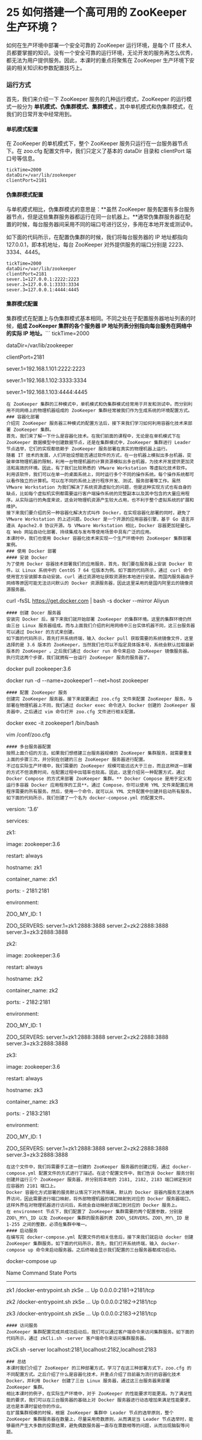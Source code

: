 # 25 如何搭建一个高可用的 ZooKeeper 生产环境？

如何在生产环境中部署一个安全可靠的 ZooKeeper 运行环境，是每个 IT 技术人员都要掌握的知识。没有一个安全可靠的运行环境，无论开发的服务再怎么优秀，都无法为用户提供服务。因此，本课时的重点将聚焦在 ZooKeeper 生产环境下安装的相关知识和参数配置技巧上。

### 运行方式

首先，我们来介绍一下 ZooKeeper 服务的几种运行模式，ZooKeeper 的运行模式一般分为 **单机模式、伪集群模式、集群模式** 。其中单机模式和伪集群模式，在我们的日常开发中经常用到。

#### 单机模式配置

在 ZooKeeper 的单机模式下，整个 ZooKeeper 服务只运行在一台服务器节点下。在 zoo.cfg 配置文件中，我们只定义了基本的 dataDir 目录和 clientPort 端口号等信息。

```
tickTime=2000 
dataDir=/var/lib/zookeeper 
clientPort=2181
```

#### 伪集群模式配置

与单机模式相比，伪集群模式的意思是：\*\*虽然 ZooKeeper 服务配置有多台服务器节点，但是这些集群服务器都运行在同一台机器上。\*\*通常伪集群服务器在配置的时候，每台服务器间采用不同的端口号进行区分，多用在本地开发或测试中。

如下面的代码所示，在配置伪集群的时候，我们将每台服务器的 IP 地址都指向 127.0.0.1，即本机地址，每台 ZooKeeper 对外提供服务的端口分别是 2223、3334、4445。

```
tickTime=2000 
dataDir=/var/lib/zookeeper 
clientPort=2181 
sever.1=127.0.0.1:2222:2223 
sever.2=127.0.0.1:3333:3334 
sever.3=127.0.0.1:4444:4445
```

#### 集群模式配置

集群模式在配置上与伪集群模式基本相同。不同之处在于配置服务器地址列表的时候，**组成 ZooKeeper 集群的各个服务器 IP 地址列表分别指向每台服务在网络中的实际 IP 地址。**```
tickTime=2000

dataDir=/var/lib/zookeeper

clientPort=2181

sever.1=192.168.1.101:2222:2223

sever.1=192.168.1.102:3333:3334

sever.1=192.168.1.103:4444:4445

```
在 ZooKeeper 集群的三种模式中，单机模式和伪集群模式经常用于开发和测试中。而分别利用不同网络上的物理机器组成的 ZooKeeper 集群经常被我们作为生成系统的环境配置方式。
### 容器化部署
介绍完 ZooKeeper 服务器三种模式的配置方法后，接下来我们学习如何利用容器化技术来部署 ZooKeeper 集群。
首先，我们来了解一下什么是容器化技术。在我们前面的课程中，无论是在单机模式下在 ZooKeeper 数据模型中创建数据节点，还是在集群模式中，ZooKeeper 集群进行 Leader 节点选举，它们的实现都依赖于 ZooKeeper 服务部署在真实的物理机器上运行。
随着 IT 技术的发展，人们开始设想能否通过软件的方式，在一台机器上模拟出多台机器，突破单体物理机器的限制，利用一台物理机器的计算资源模拟出多台机器，为技术开发提供更加灵活和高效的环境。因此，有了我们比较熟悉的 VMware Workstation 等虚拟化技术软件。
利用该软件，我们可以在单一的桌面系统上，同时运行多个不同的操作系统。每个操作系统都可以看作独立的计算机。可以在不同的系统上进行程序开发、测试、服务部署等工作。虽然 VMware Workstation 为我们解决了系统资源虚拟化的问题，但是这种实现方式也有自身的缺点，比如每个虚拟机实例都需要运行客户端操作系统的完整副本以及其中包含的大量应用程序。从实际运行的角度来说，这会对物理机资源产生较大占用，也不利于整个虚拟系统的扩展和维护。
接下来我们要介绍的另一种容器化解决方式叫作 Docker，在实现容器化部署的同时，避免了 VMware Workstation 的上述问题。Docker 是一个开源的应用容器引擎，基于 Go 语言并遵从 Apache2.0 协议开源。与 VMware Workstation 相比，Docker 容器更加轻量化。在 Web 网站自动化部署、持续集成与发布等使用场景中具有广泛的应用。
本课时中，我们也使用 Docker 容器化技术来实现一个生产环境中的 ZooKeeper 集群部署案例。
### 使用 Docker 部署
#### 安装 Docker
为了使用 Docker 容器技术部署我们的应用服务，首先，我们要在服务器上安装 Docker 软件。以 Linux 系统中的 CentOS 7 64 位版本为例。如下面的代码所示，通过 curl 命令使用官方安装脚本自动安装。curl 通过资源地址获取资源到本地进行安装。而国内服务器由于网络等原因可能无法访问默认的 Docker 资源服务器，因此这里采用的是国内阿里云的镜像资源服务器。
```

curl -fsSL <https://get.docker.com> | bash -s docker --mirror Aliyun

```
#### 创建 Docer 服务器
安装完 Docker 后，接下来我们就开始部署 ZooKeeper 的集群环境。这里的集群环境仍然由三台 Linux 服务器组成。而与上面我们介绍的利用网络中三台实体机器不同，这三台服务器可以通过 Docker 的方式来创建。
如下面的代码所示，首先打开系统终端，输入 docker pull 获取需要的系统镜像文件，这里选择的是 3.6 版本的 ZooKeeper，当然我们也可以不指定具体版本号，系统会默认拉取最新版本的 ZooKeeper 。之后我们通过 docker run 命令来启动 ZooKeeper 镜像服务器。执行完这两个步骤，我们就拥有一台运行 ZooKeeper 服务的服务器了。
```

docker pull zookeeper:3.6

docker run -d --name=zookeeper1 --net=host zookeeper

```
#### 配置 ZooKeeper 服务
创建完 ZooKeeper 服务器，接下来就要通过 zoo.cfg 文件来配置 ZooKeeper 服务。与部署在物理机器上不同，我们通过 docker exec 命令进入 Docker 创建的 ZooKeeper 服务器中，之后通过 vim 命令打开 zoo.cfg 文件进行相关配置。
```

docker exec -it zookeeper1 /bin/bash

vim /conf/zoo.cfg

```
#### 多台服务器配置
按照上面介绍的方法，如果我们想搭建三台服务器规模的 ZooKeeper 集群服务，就需要重复上面的步骤三次，并分别在创建的三台 ZooKeeper 服务器进行配置。
不过在实际生产环境中，我们需要的 ZooKeeper 规模可能远远大于三台，而且这种逐一部署的方式不但浪费时间，在配置过程中出错率也较高。因此，这里介绍另一种配置方式，通过 Docker Compose 的方式来部署 ZooKeeper 集群。** Docker Compose 是用于定义和运行多容器 Docker 应用程序的工具**。通过 Compose，你可以使用 YML 文件来配置应用程序需要的所有服务。然后，使用一个命令，就可以从 YML 文件配置中创建并启动所有服务。如下面的代码所示，我们创建了一个名为 docker-compose.yml 的配置文件。
```

version: '3.6'

services:

zk1:

image: zookeeper:3.6

restart: always

hostname: zk1

container_name: zk1

ports: - 2181:2181

environment:

ZOO_MY_ID: 1

ZOO_SERVERS: server.1=zk1:2888:3888 server.2=zk2:2888:3888 server.3=zk3:2888:3888

zk2:

image: zookeeper:3.6

restart: always

hostname: zk2

container_name: zk2

ports: - 2182:2181

environment:

ZOO_MY_ID: 1

ZOO_SERVERS: server.1=zk1:2888:3888 server.2=zk2:2888:3888 server.3=zk3:2888:3888

zk3:

image: zookeeper:3.6

restart: always

hostname: zk3

container_name: zk3

ports: - 2183:2181

environment:

ZOO_MY_ID: 1

ZOO_SERVERS: server.1=zk1:2888:3888 server.2=zk2:2888:3888 server.3=zk3:2888:3888

```
在这个文件中，我们将需要手工逐一创建的 ZooKeeper 服务器的创建过程，通过 docker-compose.yml 配置文件的方式进行了描述。在这个配置文件中，我们告诉 Docker 服务分别创建并运行三个 ZooKeeper 服务器，并分别将本地的 2181, 2182, 2183 端口绑定到对应容器的 2181 端口上。
Docker 容器化方式部署的服务默认情况下对外界隔离，默认的 Docker 容器内服务无法被外界访问，因此需要进行端口映射，将外部物理机器的端口映射到对应的 Docker 服务器端口，这样外界在对物理机器进行访问后，系统会自动映射该端口到对应的 Docker 服务上。
在 environment 节点下，我们配置了 ZooKeeper 集群需要的两个配置参数，分别是 ZOO\_MY\_ID 以及 ZooKeeper 集群的服务器列表 ZOO\_SERVERS。ZOO\_MY\_ID 是 1-255 之间的整数，必须在集群中唯一。
#### 启动服务
在编写完 docker-compose.yml 配置文件的相关信息后，接下来我们就启动 docker 创建 ZooKeeper 集群服务。如下面的代码所示，首先，我们打开系统终端，输入 docker-compose up 命令来启动服务器。之后终端会显示我们配置的三台服务器都成功启动。
```

docker-compose up

Name              Command               State           Ports

______________________________________________________________________

zk1   /docker-entrypoint.sh zkSe ...   Up      0.0.0.0:2181->2181/tcp

zk2   /docker-entrypoint.sh zkSe ...   Up      0.0.0.0:2182->2181/tcp

zk3   /docker-entrypoint.sh zkSe ...   Up      0.0.0.0:2183->2181/tcp

```
#### 访问服务
ZooKeeper 集群配置完成并成功启动后，我们可以通过客户端命令来访问集群服务。如下面的代码所示，通过 zkCli.sh -server 客户端命令来访问集群服务器。
```

zkCli.sh -server localhost:2181,localhost:2182,localhost:2183

```
### 总结
本课时我们介绍了 ZooKeeper 的三种部署方式，学习了在这三种部署方式下，zoo.cfg 的不同配置方式。之后介绍了什么是容器化技术，并重点介绍了目前最为流行的容器化技术 Docker。并利用 Docker 创建了三台 Linux 服务器，通过这三台服务器来部署 ZooKeeper 集群。
相比本课时的例子，在实际生产环境中，对于 ZooKeeper 的性能要求可能更高。为了满足性能的要求，我们可以在三台服务器的基础上对 Docker 服务器进行动态增加来满足性能要求，这也是本课时留给你的作业。
在扩展集群规模的时候，根据 ZooKeeper 集群中 Leader 节点的选举原则，整个 ZooKeeper 集群服务器在数量上，尽量采用奇数原则，从而满足当 Leader 节点选举时，能够最终产生大多数的投票结果，避免偶数服务器一直存在票数相等的问题，从而出现脑裂等问题。
```

